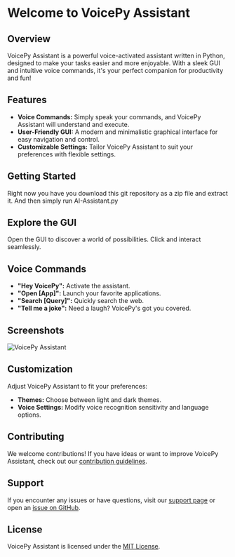 # Welcome to VoicePy Assistant

## Overview

VoicePy Assistant is a powerful voice-activated assistant written in Python, designed to make your tasks easier and more enjoyable. With a sleek GUI and intuitive voice commands, it's your perfect companion for productivity and fun!

## Features

- **Voice Commands:** Simply speak your commands, and VoicePy Assistant will understand and execute.
- **User-Friendly GUI:** A modern and minimalistic graphical interface for easy navigation and control.
- **Customizable Settings:** Tailor VoicePy Assistant to suit your preferences with flexible settings.

## Getting Started

Right now you have you download this git repository as a zip file and extract it.
And then simply run AI-Assistant.py

## Explore the GUI
Open the GUI to discover a world of possibilities. Click and interact seamlessly.

## Voice Commands
- **"Hey VoicePy":** Activate the assistant.
- **"Open [App]":** Launch your favorite applications.
- **"Search [Query]":** Quickly search the web.
- **"Tell me a joke":** Need a laugh? VoicePy's got you covered.

## Screenshots
![VoicePy Assistant](/screenshots/voicepy_screenshot.png)

## Customization
Adjust VoicePy Assistant to fit your preferences:
- **Themes:** Choose between light and dark themes.
- **Voice Settings:** Modify voice recognition sensitivity and language options.

## Contributing
We welcome contributions! If you have ideas or want to improve VoicePy Assistant, check out our [contribution guidelines](CONTRIBUTING.md).

## Support
If you encounter any issues or have questions, visit our [support page](https://voicepy-support.com) or open an [issue on GitHub](https://github.com/TheDarkKnight69/AI-Assisttant/issues).

## License
VoicePy Assistant is licensed under the [MIT License](LICENSE).

